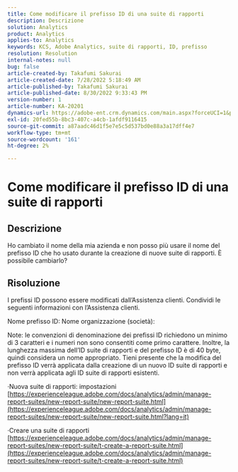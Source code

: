 ```yaml
---
title: Come modificare il prefisso ID di una suite di rapporti
description: Descrizione
solution: Analytics
product: Analytics
applies-to: Analytics
keywords: KCS, Adobe Analytics, suite di rapporti, ID, prefisso
resolution: Resolution
internal-notes: null
bug: false
article-created-by: Takafumi Sakurai
article-created-date: 7/28/2022 5:18:49 AM
article-published-by: Takafumi Sakurai
article-published-date: 8/30/2022 9:33:43 PM
version-number: 1
article-number: KA-20201
dynamics-url: https://adobe-ent.crm.dynamics.com/main.aspx?forceUCI=1&pagetype=entityrecord&etn=knowledgearticle&id=373311bf-340e-ed11-82e5-000d3a379369
exl-id: 20fed55b-8bc3-407c-a4cb-1afdf9116415
source-git-commit: a87aadc46d1f5e7e5c5d537bd0e88a3a17dff4e7
workflow-type: tm+mt
source-wordcount: '161'
ht-degree: 2%

---
```


# Come modificare il prefisso ID di una suite di rapporti

## Descrizione

Ho cambiato il nome della mia azienda e non posso più usare il nome del prefisso ID che ho usato durante la creazione di nuove suite di rapporti. È possibile cambiarlo?

## Risoluzione


I prefissi ID possono essere modificati dall’Assistenza clienti. Condividi le seguenti informazioni con l’Assistenza clienti.

Nome prefisso ID: Nome organizzazione (società):

Note: le convenzioni di denominazione dei prefissi ID richiedono un minimo di 3 caratteri e i numeri non sono consentiti come primo carattere. Inoltre, la lunghezza massima dell’ID suite di rapporti e del prefisso ID è di 40 byte, quindi considera un nome appropriato. Tieni presente che la modifica del prefisso ID verrà applicata dalla creazione di un nuovo ID suite di rapporti e non verrà applicata agli ID suite di rapporti esistenti.

·Nuova suite di rapporti: impostazioni
[https://experienceleague.adobe.com/docs/analytics/admin/manage-report-suites/new-report-suite/new-report-suite.html](https://experienceleague.adobe.com/docs/analytics/admin/manage-report-suites/new-report-suite/new-report-suite.html?lang=it)

·Creare una suite di rapporti
[https://experienceleague.adobe.com/docs/analytics/admin/manage-report-suites/new-report-suite/t-create-a-report-suite.html](https://experienceleague.adobe.com/docs/analytics/admin/manage-report-suites/new-report-suite/t-create-a-report-suite.html)
